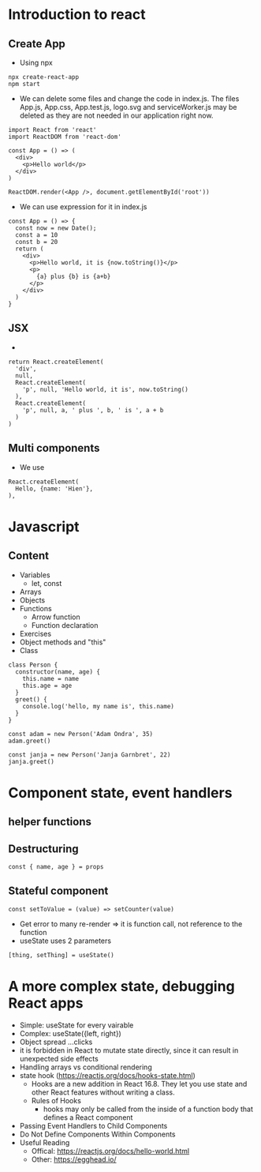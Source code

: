 # Introduction to react
## Create App
- Using npx
```
npx create-react-app
npm start
```
- We can delete some files and change the code in index.js. The files App.js, App.css, App.test.js, logo.svg and serviceWorker.js may be deleted as they are not needed in our application right now.
```
import React from 'react'
import ReactDOM from 'react-dom'

const App = () => (
  <div>
    <p>Hello world</p>
  </div>
)

ReactDOM.render(<App />, document.getElementById('root'))
```
- We can use expression for it in index.js
```
const App = () => {
  const now = new Date();
  const a = 10
  const b = 20
  return (
    <div>
      <p>Hello world, it is {now.toString()}</p>
      <p>
        {a} plus {b} is {a+b}
      </p>
    </div>
  )
}
```
## JSX
-
```
return React.createElement(
  'div',
  null,
  React.createElement(
    'p', null, 'Hello world, it is', now.toString()
  ),
  React.createElement(
    'p', null, a, ' plus ', b, ' is ', a + b
  )
)
```
## Multi components
- We use
```
React.createElement(
  Hello, {name: 'Hien'},
),
```
# Javascript
## Content
- Variables
  - let, const
- Arrays
- Objects
- Functions
  - Arrow function
  - Function declaration
- Exercises
- Object methods and "this"
- Class
```
class Person {
  constructor(name, age) {
    this.name = name
    this.age = age
  }
  greet() {
    console.log('hello, my name is', this.name)
  }
}

const adam = new Person('Adam Ondra', 35)
adam.greet()

const janja = new Person('Janja Garnbret', 22)
janja.greet()
```
# Component state, event handlers
## helper functions
## Destructuring
```
const { name, age } = props
```
## Stateful component
```
const setToValue = (value) => setCounter(value)
```
- Get error to many re-render => it is function call, not reference to the function
- useState uses 2 parameters
```
[thing, setThing] = useState()
```
# A more complex state, debugging React apps
- Simple: useState for every vairable
- Complex: useState({left, right})
- Object spread ...clicks
- it is forbidden in React to mutate state directly, since it can result in unexpected side effects
- Handling arrays vs conditional rendering
- state hook (https://reactjs.org/docs/hooks-state.html)
  - Hooks are a new addition in React 16.8. They let you use state and other React features without writing a class.
  - Rules of Hooks
    - hooks may only be called from the inside of a function body that defines a React component
- Passing Event Handlers to Child Components
- Do Not Define Components Within Components
- Useful Reading
  - Offical: https://reactjs.org/docs/hello-world.html
  - Other: https://egghead.io/

